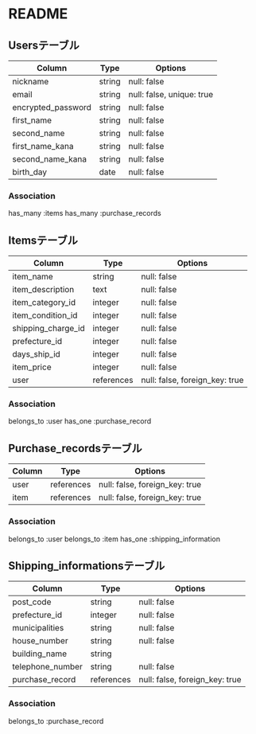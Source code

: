 # README

## Usersテーブル

| Column             | Type   | Options                   |
| ------------------ | ------ | ------------------------- |
| nickname           | string | null: false               |
| email              | string | null: false, unique: true |
| encrypted_password | string | null: false               |
| first_name         | string | null: false               |
| second_name        | string | null: false               |
| first_name_kana    | string | null: false               |
| second_name_kana   | string | null: false               |
| birth_day          | date   | null: false               |

### Association
has_many :items
has_many :purchase_records


## Itemsテーブル

| Column             | Type    | Options                           |
| ------------------ | ------- | --------------------------------- |
| item_name          | string  | null: false                       |
| item_description   | text    | null: false                       |
| item_category_id   | integer | null: false                       |
| item_condition_id  | integer | null: false                       |
| shipping_charge_id | integer | null: false                       |
| prefecture_id      | integer | null: false                       |
| days_ship_id       | integer | null: false                       |
| item_price         | integer | null: false                       |
| user               | references | null: false, foreign_key: true |

### Association
belongs_to :user
has_one :purchase_record


## Purchase_recordsテーブル

| Column | Type       | Options                        |
| ------ | ---------- | ------------------------------ |
| user   | references | null: false, foreign_key: true |
| item   | references | null: false, foreign_key: true |

### Association
belongs_to :user
belongs_to :item
has_one :shipping_information


## Shipping_informationsテーブル

| Column           | Type        | Options                        |
| ---------------- | ----------- | ------------------------------ |
| post_code        | string      | null: false                    |
| prefecture_id    | integer     | null: false                    |
| municipalities   | string      | null: false                    |
| house_number     | string      | null: false                    |
| building_name    | string      |                                |
| telephone_number | string      | null: false                    |
| purchase_record  | references  | null: false, foreign_key: true |

### Association
belongs_to :purchase_record
